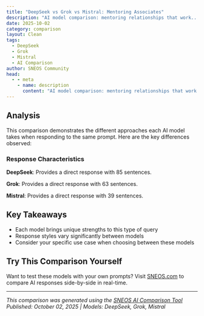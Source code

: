 ```yaml
---
title: "DeepSeek vs Grok vs Mistral: Mentoring Associates"
description: "AI model comparison: mentoring relationships that work..."
date: 2025-10-02
category: comparison
layout: Clean
tags:
  - DeepSeek
  - Grok
  - Mistral
  - AI Comparison
author: SNEOS Community
head:
  - - meta
    - name: description
      content: "AI model comparison: mentoring relationships that work..."
---
```


<ChatComparison
  title="DeepSeek vs Grok vs Mistral: Mentoring Associates"
  prompt="mentoring relationships that work"
  :responses='{
    "DeepSeek": "Of course. \u0022Mentoring relationships that work\u0022 are not accidental; they are built on a foundation of clear expectations, mutual respect, and deliberate effort from both the mentor and mentee.\n\nHere is a comprehensive guide to creating and sustaining effective mentoring relationships, broken down by the key phases and principles.\n\n### The Core Pillars of a Successful Mentoring Relationship\n\nFor a mentoring relationship to truly \u0022work,\u0022 these four pillars must be in place:\n\n1.  **Clear Goals \u0026 Purpose:** Why does this relationship exist? Without a clear objective (e.g., \u0022navigate a career transition,\u0022 \u0022develop leadership skills,\u0022 \u0022understand company culture\u0022), the meetings become generic chats.\n2.  **Commitment \u0026 Accountability:** Both parties must prioritize the relationship. This means showing up prepared, on time, and following through on action items.\n3.  **Trust \u0026 Psychological Safety:** The mentee must feel safe to be vulnerable, share failures, and ask \u0022stupid\u0022 questions. The mentor must create a confidential, non-judgmental space.\n4.  **Open Communication \u0026 Feedback:** This is a two-way street. The mentee should feel comfortable giving feedback on what\u0027s helpful, and the mentor should provide constructive, honest guidance.\n\n---\n\n### The Three Phases of an Effective Mentoring Relationship\n\n#### Phase 1: Foundation \u0026 Contracting (The \u0022Start Smart\u0022 Phase)\n\nThis initial setup is critical and often rushed. Investing time here pays massive dividends.\n\n*   **For the Mentor \u0026 Mentee Together:**\n    *   **Define the \u0022Why\u0022:** What specific outcomes does the mentee want? Get beyond \u0022career growth\u0022 to \u0022I want to learn how to lead a cross-functional team in the next 12 months.\u0022\n    *   **Set Logistics:** Agree on the duration (e.g., 6 months, 1 year), meeting frequency (e.g., bi-weekly, monthly), and format (in-person, video call).\n    *   **Establish Boundaries:** Discuss confidentiality. What stays in the room? Also, clarify that the mentor is a *guide*, not a therapist, a sponsor, or a boss who assigns tasks.\n    *   **Create a \u0022Mentoring Agreement\u0022:** A simple, one-page document outlining the goals, logistics, and expectations can be incredibly powerful.\n\n#### Phase 2: Active Mentoring (The \u0022Doing the Work\u0022 Phase)\n\nThis is the ongoing cycle of your meetings and interactions.\n\n*   **For the Mentee: Be Proactive, Not Passive.**\n    *   **Own the Agenda:** Send a brief agenda to your mentor before each meeting. What do you want to discuss? A specific challenge? A recent success to analyze?\n    *   **Come Prepared:** Do your homework. If you agreed to research something, do it.\n    *   **Be Open to Feedback:** Listen actively and don\u0027t be defensive. The mentor\u0027s role is to challenge your thinking.\n    *   **Drive the Action:** At the end of each session, summarize key takeaways and your next steps. This shows you value their time and are committed to growth.\n\n*   **For the Mentor: Listen, Guide, and Share.**\n    *   **Ask Powerful Questions:** Don\u0027t give answers; help them find their own. Use questions like:\n        *   \u0022What have you already tried?\u0022\n        *   \u0022What\u0027s the real challenge here for you?\u0022\n        *   \u0022What would you do if you weren\u0027t afraid?\u0022\n    *   **Share Stories, Not Solutions:** Your personal anecdotes are more valuable than theoretical advice. \u0022Here\u0027s a time I failed at that, and what I learned...\u0022\n    *   **Provide Context and Connections:** Help them see the bigger picture and connect them with other people in your network when appropriate.\n    *   **Champion and Challenge:** Be their cheerleader, but also don\u0027t be afraid to gently challenge their assumptions or push them outside their comfort zone.\n\n#### Phase 3: Closure \u0026 Evolution (The \u0022Graceful Ending\u0022 Phase)\n\nAll formal mentoring relationships should have an end date. This prevents them from fizzling out awkwardly.\n\n*   **Review and Reflect:** Have a final meeting dedicated to reviewing the original goals. What was accomplished? What did the mentee learn?\n*   **Celebrate Success:** Acknowledge the growth and progress, no matter how big or small.\n*   **Redefine the Relationship:** Discuss what happens next. It might naturally evolve into a more informal friendship, a peer relationship, or it may simply be a positive, closed chapter.\n*   **Express Gratitude:** A sincere thank you, perhaps even a handwritten note, from both parties is a powerful way to close.\n\n---\n\n### Best Practices for a \u0022Relationship That Works\u0022\n\n*   **Focus on Development, Not Performance:** Mentoring is about the person\u0027s long-term growth, not their immediate quarterly goals. It\u0027s about skills, mindset, and networks.\n*   **Embrace Vulnerability:** The most powerful moments often come when the mentee admits, \u0022I don\u0027t know,\u0022 or the mentor shares, \u0022I struggled with that too.\u0022\n*   **Keep it Action-Oriented:** Every meeting should result in at least one small, concrete action for the mentee to take before the next meeting.\n*   **Chemistry Matters:** Not every mentor-mentee pair is a good fit. It\u0027s okay to acknowledge this early and part ways amicably.\n\n### Common Pitfalls to Avoid\n\n*   **The Mentor Who Only Talks About Themselves:** This is a lecture, not a mentorship.\n*   **The Mentee Who Doesn\u0027t Drive:** The mentee showing up unprepared and expecting the mentor to have all the answers.\n*   **Lack of Follow-Through:** Promises are made in meetings, but no action is taken.\n*   **Avoiding Difficult Conversations:** If the relationship isn\u0027t working, the hardest but most respectful thing to do is to address it directly.\n\n### Sample Structure for a 60-Minute Mentoring Session\n\n1.  **Check-in (5 mins):** Personal and professional updates. How are you?\n2.  **Review Action Items (10 mins):** What progress did you make on last session\u0027s goals?\n3.  **Deep Dive on Agenda Topic (30 mins):** The core of the meeting. The mentee presents their challenge, and the mentor uses powerful questions and stories to guide the discussion.\n4.  **Summarize \u0026 Set New Actions (10 mins):** \u0022So my key takeaway is X, and my action before next time is Y.\u0022\n5.  **Look Ahead (5 mins):** Confirm the next meeting date and time.\n\nBy intentionally designing the relationship around these principles and phases, you move beyond a simple connection and create a transformative partnership that truly works for everyone involved.",
    "Grok": "Mentoring relationships can be incredibly rewarding for both the mentor and mentee when they are built on mutual respect, clear communication, and shared goals. Here are some key elements and tips for creating mentoring relationships that work effectively, based on research and best practices:\n\n### Key Elements of Successful Mentoring Relationships\n1. **Clear Goals and Expectations**  \n   - Both mentor and mentee should define what they hope to achieve from the relationship. For example, is the goal career advancement, skill development, or personal growth?\n   - Set specific, measurable objectives and revisit them periodically to ensure alignment.\n   - Discuss expectations around time commitment, frequency of meetings, and boundaries early on.\n\n2. **Mutual Trust and Respect**  \n   - Trust is the foundation of any successful mentoring relationship. Both parties should feel safe to share challenges, ideas, and feedback without fear of judgment.\n   - Respect each other\u2019s time, experiences, and perspectives, even when they differ.\n\n3. **Compatibility and Rapport**  \n   - While not always possible in formal mentoring programs, finding a mentor or mentee with shared values, interests, or communication styles can enhance the relationship.\n   - Personal chemistry matters\u2014both should feel comfortable and motivated to engage.\n\n4. **Effective Communication**  \n   - Be open, honest, and transparent in discussions. Active listening is critical for both parties.\n   - Set up regular check-ins (weekly, bi-weekly, or monthly) to maintain momentum and address issues promptly.\n   - Encourage feedback in both directions\u2014mentors can learn from mentees just as much as mentees learn from mentors.\n\n5. **Commitment and Accountability**  \n   - Both parties must be committed to the relationship. This means showing up prepared for meetings and following through on agreed-upon actions.\n   - Create accountability mechanisms, such as setting deadlines for goals or sharing progress updates.\n\n6. **Flexibility and Adaptability**  \n   - Needs and goals may evolve over time. Be willing to adjust the focus of the mentoring relationship as circumstances change.\n   - Recognize that life events or career shifts might require pausing or reframing the relationship.\n\n7. **Focus on Growth and Development**  \n   - A mentor\u2019s role is not to provide all the answers but to guide the mentee in finding their own solutions through questions, feedback, and shared experiences.\n   - Celebrate small wins and progress to keep the mentee motivated.\n\n### Tips for Mentors\n- **Be a Role Model**: Demonstrate the behaviors and values you want to instill in your mentee, such as professionalism, resilience, or curiosity.\n- **Provide Constructive Feedback**: Offer honest feedback with a balance of praise and suggestions for improvement.\n- **Share Your Network**: Help your mentee connect with others who can support their goals.\n- **Be Patient**: Allow your mentee to grow at their own pace and avoid imposing your own path on them.\n- **Ask Questions**: Encourage critical thinking by asking open-ended questions rather than giving direct advice.\n\n### Tips for Mentees\n- **Be Proactive**: Take ownership of the relationship by scheduling meetings, preparing questions, and driving the agenda.\n- **Be Receptive**: Be open to feedback, even when it\u2019s challenging, and show a willingness to act on it.\n- **Show Gratitude**: Acknowledge your mentor\u2019s time and effort with appreciation.\n- **Set Boundaries**: Respect your mentor\u2019s availability and avoid over-relying on them for every decision.\n- **Reflect and Apply**: Take time to reflect on discussions and apply what you\u2019ve learned to your personal or professional life.\n\n### Types of Mentoring Relationships\n- **Formal Mentoring**: Often structured through a workplace or organization with assigned pairings, clear timelines, and specific goals (e.g., leadership development programs).\n- **Informal Mentoring**: Develops organically based on mutual interest or connection, often more flexible and long-term.\n- **Peer Mentoring**: Involves individuals at similar levels supporting each other, often focusing on shared challenges or experiences.\n- **Reverse Mentoring**: A younger or less experienced person mentors someone more senior, often on topics like technology or current trends.\n\n### Common Challenges and How to Address Them\n1. **Mismatch in Expectations**: If goals or styles don\u2019t align, have an open conversation to renegotiate terms or, if necessary, amicably end the relationship.\n2. **Time Constraints**: Use technology (e.g., virtual meetings or quick check-ins via email) to maintain connection despite busy schedules.\n3. **Lack of Engagement**: If either party seems disengaged, revisit the purpose of the relationship and explore ways to rekindle motivation.\n4. **Overdependence**: Mentees should avoid leaning too heavily on mentors for decisions; mentors can encourage independence by focusing on skill-building.\n\n### Benefits of Effective Mentoring\n- **For Mentees**: Career advancement, skill development, increased confidence, and access to valuable networks.\n- **For Mentors**: Personal fulfillment, leadership development, fresh perspectives (especially in reverse mentoring), and the opportunity to give back.\n- **For Organizations**: Improved employee retention, knowledge transfer, and a stronger workplace culture.\n\n### Conclusion\nMentoring relationships work best when there is a genuine connection, mutual commitment, and a focus on growth. Whether formal or informal, the relationship should be a two-way street where both parties learn and benefit. If you\u0027re entering or maintaining a mentoring relationship, start by setting clear intentions, communicating openly, and being adaptable to change. Over time, these relationships can become powerful catalysts for personal and professional development. \n\nWould you like tips on finding a mentor or specific advice on a mentoring scenario?",
    "Mistral": "Creating effective mentoring relationships involves several key elements. Here are some factors that contribute to mentoring relationships that work:\n\n1. **Clear Expectations**:\n   - **Goals**: Both the mentor and mentee should have a clear understanding of what they hope to achieve through the relationship.\n   - **Roles**: Define the roles and responsibilities of both the mentor and mentee.\n\n2. **Compatibility**:\n   - **Personal Connection**: A good mentoring relationship often involves a personal connection where both parties feel comfortable and respected.\n   - **Shared Values**: Alignment in values and work ethics can enhance the effectiveness of the mentoring relationship.\n\n3. **Communication**:\n   - **Open and Honest**: Regular, open, and honest communication is crucial. Both parties should feel free to express their thoughts and concerns.\n   - **Active Listening**: Both the mentor and mentee should practice active listening to ensure mutual understanding.\n\n4. **Mutual Respect**:\n   - **Valuing Each Other**: Respect for each other\u0027s time, expertise, and experiences is essential.\n   - **Constructive Feedback**: Providing and receiving constructive feedback in a respectful manner.\n\n5. **Commitment**:\n   - **Time and Effort**: Both parties need to be committed to investing the necessary time and effort into the relationship.\n   - **Consistency**: Regular meetings and follow-ups help maintain momentum and progress.\n\n6. **Trust**:\n   - **Confidentiality**: Building trust through confidentiality and reliability.\n   - **Support**: Providing a safe space for the mentee to share challenges and seek guidance.\n\n7. **Flexibility**:\n   - **Adaptability**: Being open to adjusting the mentoring approach based on the mentee\u0027s needs and progress.\n   - **Learning Opportunities**: Recognizing that mentoring is a two-way learning process.\n\n8. **Goal Setting and Tracking**:\n   - **SMART Goals**: Setting Specific, Measurable, Achievable, Relevant, and Time-bound goals.\n   - **Progress Monitoring**: Regularly reviewing progress and adjusting goals as needed.\n\n9. **Feedback Loop**:\n   - **Continuous Feedback**: Regularly seeking and providing feedback to ensure continuous improvement.\n   - **Reflection**: Encouraging both parties to reflect on the mentoring process and outcomes.\n\n10. **Support Network**:\n    - **Additional Resources**: Utilizing additional resources and support networks to enhance the mentoring experience.\n    - **Peer Support**: Encouraging the mentee to seek support from peers and other mentors.\n\n11. **Cultural Sensitivity**:\n    - **Diversity and Inclusion**: Being mindful of cultural differences and ensuring an inclusive environment.\n    - **Adaptation**: Adapting mentoring styles to suit the mentee\u0027s cultural background and preferences.\n\n12. **Professional Development**:\n    - **Skill Building**: Focusing on developing specific skills and competencies relevant to the mentee\u0027s career goals.\n    - **Networking**: Helping the mentee build professional networks and connections.\n\nBy focusing on these elements, mentoring relationships can be more effective, leading to personal and professional growth for both the mentor and mentee."
  }'
  published-date="01:01"
/>

## Analysis

This comparison demonstrates the different approaches each AI model takes when responding to the same prompt. Here are the key differences observed:

### Response Characteristics

**DeepSeek**: Provides a direct response with 85 sentences. 

**Grok**: Provides a direct response with 63 sentences. 

**Mistral**: Provides a direct response with 39 sentences. 

## Key Takeaways

- Each model brings unique strengths to this type of query
- Response styles vary significantly between models
- Consider your specific use case when choosing between these models

## Try This Comparison Yourself

Want to test these models with your own prompts? Visit [SNEOS.com](https://sneos.com) to compare AI responses side-by-side in real-time.

---

*This comparison was generated using the [SNEOS AI Comparison Tool](https://sneos.com)*
*Published: October 02, 2025 | Models: DeepSeek, Grok, Mistral*
